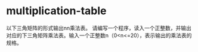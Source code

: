 # multiplication-table
以下三角矩阵的形式输出nn乘法表。  请编写一个程序，读入一个正整数，并输出对应的下三角矩阵乘法表。输入一个正整数n（0&lt;n&lt;=20），表示输出的乘法表的规格。
